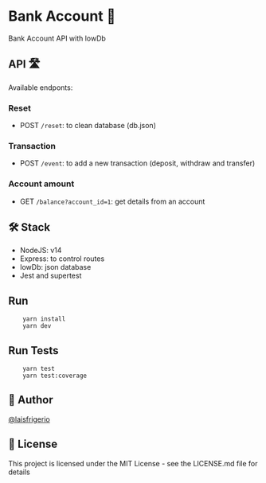 # Bank Account 🏦

Bank Account API with lowDb

## API 🛣️

Available endponts:

### Reset

- POST `/reset`: to clean database (db.json)

### Transaction

- POST `/event`: to add a new transaction (deposit, withdraw and transfer)

### Account amount


- GET `/balance?account_id=1`: get details from an account

## 🛠️ Stack

- NodeJS: v14
- Express: to control routes
- lowDb: json database
- Jest and supertest

## Run

```
    yarn install
    yarn dev
```

## Run Tests

```
    yarn test
    yarn test:coverage
```

## :woman: Author

[@laisfrigerio](https://github.com/laisfrigerio/)

## 📄 License

This project is licensed under the MIT License - see the LICENSE.md file for details